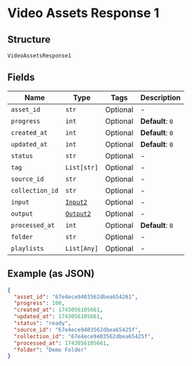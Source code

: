 
# Video Assets Response 1

## Structure

`VideoAssetsResponse1`

## Fields

| Name | Type | Tags | Description |
|  --- | --- | --- | --- |
| `asset_id` | `str` | Optional | - |
| `progress` | `int` | Optional | **Default**: `0` |
| `created_at` | `int` | Optional | **Default**: `0` |
| `updated_at` | `int` | Optional | **Default**: `0` |
| `status` | `str` | Optional | - |
| `tag` | `List[str]` | Optional | - |
| `source_id` | `str` | Optional | - |
| `collection_id` | `str` | Optional | - |
| `input` | [`Input2`](../../doc/models/input-2.md) | Optional | - |
| `output` | [`Output2`](../../doc/models/output-2.md) | Optional | - |
| `processed_at` | `int` | Optional | **Default**: `0` |
| `folder` | `str` | Optional | - |
| `playlists` | `List[Any]` | Optional | - |

## Example (as JSON)

```json
{
  "asset_id": "67e4ece9403562dbea654261",
  "progress": 100,
  "created_at": 1743056105661,
  "updated_at": 1743056105661,
  "status": "ready",
  "source_id": "67e4ece9403562dbea65425f",
  "collection_id": "67e4ece9403562dbea65425f",
  "processed_at": 1743056105661,
  "folder": "Demo Folder"
}
```

